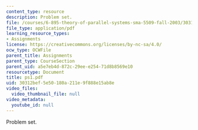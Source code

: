 ```yaml
---
content_type: resource
description: Problem set.
file: /courses/6-895-theory-of-parallel-systems-sma-5509-fall-2003/30312bef5e50180a211e9f888e15ab8e_ps1.pdf
file_type: application/pdf
learning_resource_types:
- Assignments
license: https://creativecommons.org/licenses/by-nc-sa/4.0/
ocw_type: OCWFile
parent_title: Assignments
parent_type: CourseSection
parent_uid: a5e7eb4d-872c-29ee-e254-71d8b8569e10
resourcetype: Document
title: ps1.pdf
uid: 30312bef-5e50-180a-211e-9f888e15ab8e
video_files:
  video_thumbnail_file: null
video_metadata:
  youtube_id: null
---
```

Problem set.